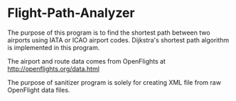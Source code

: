 # Flight-Path-Analyzer
The purpose of this program is to find the shortest path between two airports using IATA or ICAO airport codes. Dijkstra's shortest path algorithm is implemented in this program.

The airport and route data comes from OpenFlights at http://openflights.org/data.html

The purpose of sanitizer program is solely for creating XML file from raw OpenFlight data files.

